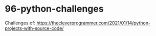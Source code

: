 # 96-python-challenges
Challenges of: https://thecleverprogrammer.com/2021/01/14/python-projects-with-source-code/
